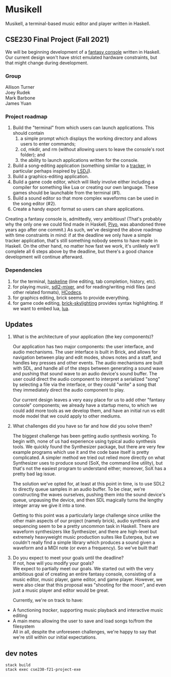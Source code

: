 
# Musikell
Musikell, a terminal-based music editor and player written in Haskell.

## CSE230 Final Project (Fall 2021)

We will be beginning development of a [fantasy console](https://en.wikipedia.org/wiki/Fantasy_video_game_console) written in Haskell. Our current design won't have strict emulated hardware constraints, but that might change during development. 

### Group

Allison Turner  
Joey Rudek  
Mark Barbone  
James Yuan

### Project roadmap

1. Build the "terminal" from which users can launch applications. This should contain
   1. a simple prompt which displays the working directory and allows users to enter commands;
   2. cd, mkdir, and rm (without allowing users to leave the console's root folder); and
   3. the ability to launch applications written for the console.
2. Build a song-editing application (something similar to a [tracker](https://en.wikipedia.org/wiki/Music_tracker), in particular perhaps inspired by [LSDJ](https://www.littlesounddj.com/lsd/index.php)).
3. Build a graphics-editing application.
4. Build a game code editor, which will likely involve either including a compiler for something like Lua or creating our own language. These games should be launchable from the terminal (#1).
5. Build a sound editor so that more complex waveforms can be used in the song editor (#2).
6. Create a handy export format so users can share applications.

Creating a fantasy console is, admittedly, very ambitious! (That's probably why the only one we could find made in Haskell, [Piyo](https://github.com/opyapeus/piyo/), was abandoned three years ago after one commit.) As such, we've designed the above roadmap with time constraints in mind: if at the deadline we only have a simple tracker application, that's still something nobody seems to have made in Haskell. On the other hand, no matter how fast we work, it's unlikely we'll complete all 6 steps above by the deadline, but there's a good chance development will continue afterward.

### Dependencies

1. for the terminal, [haskeline](https://hackage.haskell.org/package/haskeline) (line editing, tab completion, history, etc).
2. for playing music, [sdl2-mixer](https://hackage.haskell.org/package/sdl2-mixer), and for reading/writing midi files (and other related formats), [HCodecs](https://hackage.haskell.org/package/HCodecs).
3. for graphics editing, brick seems to provide everything.
4. for game code editing, [brick-skylighting](https://hackage.haskell.org/package/brick-skylighting) provides syntax highlighting. If we want to embed lua, [lua](https://hackage.haskell.org/package/hslua).

## Updates

1. What is the architecture of your application (the key components)?  

   Our application has two major components: the user interface, and audio mechanisms. The user interface is built in Brick, and allows for navigation between play and edit modes, shows notes and a staff, and handles key presses and other events. The audio mechanisms are built with SDL, and handle all of the steps between generating a sound wave and pushing that sound wave to an audio device's sound buffer. The user could direct the audio component to interpret a serialized "song" by selecting a file via the interface, or they could "write" a song that they immediately direct the audio component to play.     

   Our current design leaves a very easy place for us to add other "fantasy console" components; we already have a startup menu, to which we could add more tools as we develop them, and have an initial run vs edit mode model that we could apply to other mediums. 

   

2. What challenges did you have so far and how did you solve them?  

   The biggest challenge has been getting audio synthesis working. To begin with, none of us had experience using typical audio synthesis tools. We quickly found the Synthesizer package, but there are very few example programs which use it and the code base itself is pretty complicated. A simpler method we tried out relied more directly on what Synthesizer uses to produce sound (SoX, the command line utility), but that's not the easiest program to understand either; moreover, SoX has a pretty bad lag issue.  

   The solution we've opted for, at least at this point in time, is to use SDL2 to directly queue samples in an audio buffer. To be clear, we're constructing the waves ourselves, pushing them into the sound device's queue, unpausing the device, and then SDL magically turns the lengthy integer array we give it into a tone.  

   Getting to this point was a particularly large challenge since unlike the other main aspects of our project (namely brick), audio synthesis and sequencing seem to be a pretty uncommon task in Haskell. There are waveform synthesizers like Synthesizer, and there are high-level but extremely heavyweight music production suites like Euterpea, but we couldn't really find a simple library which produces a sound given a waveform and a MIDI note (or even a frequency). So we've built that!  

   

3. Do you expect to meet your goals until the deadline?  
    If not, how will you modify your goals?  
    We expect to partially meet our goals.  We started out with the very ambitious goal of creating an entire fantasy console, consisting of a music editor, music player, game editor, and game player.  However, we were also clear that this proposal was "shooting for the moon", and even just a music player and editor would be great.  

  	Currently, we're on track to have:  
 - A functioning *tracker*, supporting music playback and interactive music editing  
 - A main menu allowing the user to save and load songs to/from the filesystem  
All in all, despite the unforeseen challenges, we're happy to say that we're still within our initial expectations.


## dev notes
```
stack build
stack exec cse230-f21-project-exe
```

